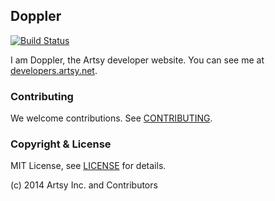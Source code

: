 ## Doppler

[![Build Status](https://travis-ci.org/artsy/doppler.svg)](https://travis-ci.org/artsy/doppler)

I am Doppler, the Artsy developer website. You can see me at [developers.artsy.net](https://developers.artsy.net).

### Contributing

We welcome contributions. See [CONTRIBUTING](CONTRIBUTING.md).

### Copyright & License

MIT License, see [LICENSE](LICENSE) for details.

(c) 2014 Artsy Inc. and Contributors

